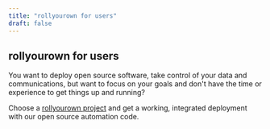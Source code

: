 ```yaml
---
title: "rollyourown for users"
draft: false
---
```


## rollyourown for users

You want to deploy open source software, take control of your data and communications, but want to focus on your goals and don't have the time or experience to get things up and running?

Choose a [rollyourown project](/rollyourown/projects/) and get a working, integrated deployment with our open source automation code.
